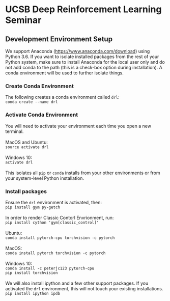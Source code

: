 # UCSB Deep Reinforcement Learning Seminar

## Development Environment Setup

We support Anaconda (https://www.anaconda.com/download) using Python 3.6. If you want to isolate installed packages from the rest of your Python system, make sure to install Anaconda for the local user only and do not add conda to the path (this is a check-box option during installation). A conda environment will be used to further isolate things.

### Create Conda Environment
The following creates a conda environment called `drl`:<br>
`conda create --name drl`<br>


### Activate Conda Environment
You will need to activate your environment each time you open a new terminal.<br>
<br>
MacOS and Ubuntu:<br>
`source activate drl`<br>
<br>
Windows 10:<br>
`activate drl`<br>
<br>
This isolates all `pip` or `conda` installs from your other environments or from your system-level Python installation.

### Install packages
Ensure the `drl` environment is activated, then:<br>
`pip install gym py-getch`<br>
<br>
In order to render Classic Contorl Envrionment, run:<br>
`pip install cython 'gym[classic_control]'`<br>
<br>
Ubuntu:<br>
`conda install pytorch-cpu torchvision -c pytorch`<br>
<br>
MacOS:<br>
`conda install pytorch torchvision -c pytorch`<br>
<br>
Windows 10:<br>
`conda install -c peterjc123 pytorch-cpu`<br>
`pip install torchvision`<br>
<br>
We will also install ipython and a few other support packages. If you activated the `drl` environment, this will not touch your existing installations.<br>
`pip install ipython ipdb`


